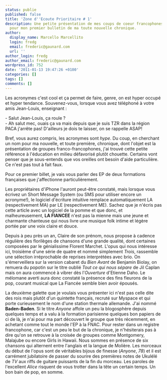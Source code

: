 ```yaml
---
status: publie
published: false
title: 'Zone d''Ecoute Prioritaire # 1'
description: Une petite présentation de mes coups de coeur francophones du moment
  pour mon premier bulletin de ma toute nouvelle chronique.
author:
  display_name: Marcello Marcellito
  login: fredg
  email: frederic@gaunard.com
  url: ''
author_login: fredg
author_email: frederic@gaunard.com
wordpress_id: 752
date: '2011-01-13 19:47:26 +0100'
categories: []
tags: []
comments: []
---
```

Les acronymes c'est cool et ça permet de faire, genre, on est hyper occupé et hyper tendance. Souvenez-vous, lorsque vous avez téléphoné à votre amis Jean-Louis, enseignant :

<quote>- Salut Jean-Louis, ça roule ?<br />- Ah salut mec, ouais ça va mais depuis que je suis TZR dans la région PACA j'arrête pas! D'ailleurs je dois te laisser, on se rappelle ASAP!</quote>

Bref, vous aurez compris, les acronymes sont *hype*. Du coup, en cherchant un nom pour ma nouvelle, et toute première, chronique, dont l'objet est la présentation de groupes franco-francophones, j'ai trouvé cette petite référence à l'éducation en milieu défavorisé plutôt chouette.  Certains vont penser que je sous-entends que vos oreilles ont besoin d'aide particulière. Ce n'est pas tout à fait faux.

Pour ce premier billet, je vais vous parler des EP de deux formations françaises que j'affectionne particulièrement.

Les propriétaires d'iPhone l'auront peut-être constaté, mais lorsque vous écrivez un Short Message System (ou SMS pour utiliser encore un acronyme!), le logiciel d'écriture intuitive remplace automatiquement LA (respectivement MA) par LE (respectivement ME).
Sachez que je n'écris pas cette article avec un logiciel de la pomme et que donc, et malheureusement, __LA FIANCEE__ n'est pas la mienne mais une jeune et charmante chanteuse qui nous livre une musique folk intime et légère portée par une voix claire et douce.

Depuis à peu près un an, Claire de son prénom, nous propose à cadence régulière des florilèges de chansons d'une grande qualité, dont certaines composées par le génialissime Florent Marchet.
L'opus qui nous intéresse ici, troisième d'une série de quatre et nommé simplement *Trois*, rassemble une sélection irréprochable de reprises interprétées avec brio. On s'émerveillera sur la version cabaret du *Bien Avant* de Benjamin Biolay, on remuera du popotin sur le titre oublié *Tout ce qui nous sépare* de Jil Caplan mais on aura commencé à vibrer dès l'*Ouverture* d'Etienne Daho.
Le mélomane averti aura donc constaté la présence des fins fleurons de la pop, courant musical que La Fiancée semble bien avoir épousés.

La deuxième galette que je voulais vous présenter ici n'est pas celle dite des rois mais plutôt d'un quintette français, recruté sur Myspace et qui porte curieusement le nom d'une station thermale allemande.
J'ai nommé __Baden-Baden__. Si le titre *Anyone* affole un peu la blogosphère depuis quelques temps et a valu à la formation parisienne quelques bon papiers de ci de là, je n'ai pour ma part découvert le groupe que très récemment, en achetant comme tout le monde l'EP à la FNAC.
Pour rester dans un registre francophone, car c'est un peu le but de la chronique, je n'hésiterais pas à dire qu'on se retrouve à la croisée de groupes comme Montgomery, Malajube ou encore Girls in Hawaii.
Nous sommes en présence de six chansons qui alternent entre l'anglais et la langue de Molière.
Les morceaux du début de l'opus sont de véritables bijous de finesse (*Anyone*, *78*) et il est carrément jubilatoire de passer du sourire des premières notes de Ukulélé de *TV* aux riffs de guitare puissants de la fin du morceau.
Les paroles de l'excellent *Alice* risquent de vous trotter dans la tête un certain temps.
Un bon bain de pop, en somme.
